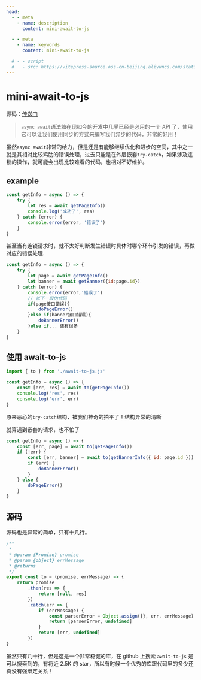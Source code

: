```yaml
---
head:
  - - meta
    - name: description
      content: mini-await-to-js

  - - meta
    - name: keywords
      content: mini-await-to-js

  # - - script
  #   - src: https://vitepress-source.oss-cn-beijing.aliyuncs.com/statistics.js
---
```


# mini-await-to-js

源码：[传送门](https://github.com/ldlw/dailyLearning/tree/master/%E8%BD%AE%E5%AD%90/await-to-js)

> `async await`语法糖在现如今的开发中几乎已经是必用的一个 API 了，使用它可以让我们使用同步的方式来编写我们异步的代码，非常的好用！

虽然`async await`非常的给力，但是还是有能够继续优化和进步的空间，其中之一就是其相对比较鸡肋的错误处理，过去只能是在外层嵌套`try-catch`，如果涉及连锁的操作，就可能会出现比较难看的代码，也相对不好维护。

## example

```js
const getInfo = async () => {
	try {
		let res = await getPageInfo()
		console.log('成功了', res)
	} catch (error) {
		console.error(error, '错误了')
	}
}
```

甚至当有连锁请求时，就不太好判断发生错误时具体时哪个环节引发的错误，再做对应的错误处理.

```js
const getInfo = async () => {
	try {
		let page = await getPageInfo()
		let banner = await getBanner({id:page.id})
	} catch (error) {
		console.error(error,'错误了')
        // 以下一段伪代码
        if(page接口错误){
            doPageError()
        }else if(banner接口错误){
            doBannerError()
        }else if... 还有很多
	}
}
```

## 使用 await-to-js

```js
import { to } from './await-to-js.js'

const getInfo = async () => {
	const [err, res] = await to(getPageInfo())
	console.log('res', res)
	console.log('err', err)
}
```

原来恶心的`try-catch`结构，被我们神奇的拍平了！结构异常的清晰

就算遇到嵌套的请求，也不怕了

```js
const getInfo = async () => {
	const [err, page] = await to(getPageInfo())
	if (!err) {
		const [err, banner] = await to(getBannerInfo({ id: page.id }))
		if (err) {
			doBannerError()
		}
	} else {
		doPageError()
	}
}
```

## 源码

源码也是异常的简单，只有十几行。

```js
/**
 *
 * @param {Promise} promise
 * @param {object} errMessage
 * @returns
 */
export const to = (promise, errMessage) => {
	return promise
		.then(res => {
			return [null, res]
		})
		.catch(err => {
			if (errMessage) {
				const parserError = Object.assign({}, err, errMessage)
				return [parserError, undefined]
			}
			return [err, undefined]
		})
}
```

虽然只有几十行，但是这是一个非常稳健的库，在 github 上搜索 `await-to-js` 是可以搜索到的，有将近 2.5K 的 star，所以有时候一个优秀的库跟代码里的多少还真没有强绑定关系！
